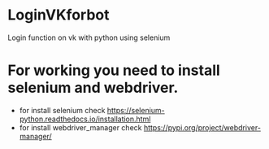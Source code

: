 # LoginVKforbot
 Login function on vk with python using selenium


 # For working you need to install selenium and webdriver.
   - for install selenium check https://selenium-python.readthedocs.io/installation.html
   - for install webdriver_manager check https://pypi.org/project/webdriver-manager/
